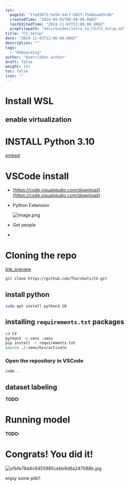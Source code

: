 ```yaml
---
sys:
  pageId: "17ed3673-5e94-44cf-b817-f54bbaa03c06"
  createdTime: "2024-09-01T00:08:00.000Z"
  lastEditedTime: "2024-11-03T22:06:00.000Z"
  propFilepath: "docs/Guides/intro_to_CV/CV_Setup.md"
title: "CV_Setup"
date: "2024-11-03T22:06:00.000Z"
description: ""
tags:
  - "Onboarding"
author: "Overridden author"
draft: false
weight: 161
toc: false
icon: ""
---
```


# Install WSL

## enable virtualization

# INSTALL Python 3.10

[embed](https://www.rose-hulman.edu/class/csse/csse132/2425a/labs/prelab1-wsl2.html)

# VSCode install

- [https://code.visualstudio.com/download](https://code.visualstudio.com/download)
- Python Extension

	![image.png](https://prod-files-secure.s3.us-west-2.amazonaws.com/d518164a-d88e-44d1-a4ee-3adb3bd8bce0/d82b6650-a5e4-4d3c-b8c9-93d817dae00e/image.png?X-Amz-Algorithm=AWS4-HMAC-SHA256&X-Amz-Content-Sha256=UNSIGNED-PAYLOAD&X-Amz-Credential=ASIAZI2LB4662T2M7ABQ%2F20250215%2Fus-west-2%2Fs3%2Faws4_request&X-Amz-Date=20250215T180845Z&X-Amz-Expires=3600&X-Amz-Security-Token=IQoJb3JpZ2luX2VjECIaCXVzLXdlc3QtMiJHMEUCIQCizEjv15b32onfvlv6jUdE4amP3Bw4rNUHE7C%2Bm8lEpQIgYWKXEGdzra9%2BE9aOE6o%2FTQq6nDnYHUsDiYFTOhH88V4q%2FwMISxAAGgw2Mzc0MjMxODM4MDUiDJvSxV49QT0cJg7TsyrcA4L8JA57W3jy5uN6b2tfvgn9Jqtwj1TH%2BbBoVL4l4Vb7HotaUSKbTTDxFusb1ziP0qbOO2hf6JU%2BnZVQH7vTlzFhUgxM%2BWjBzO%2BBcxDqGx1shyj6TuiuqzSBJdBGOqZK%2BZtRtMu5vzim40D1LGfGG%2Fr0yODly2Fvj3juLfx2vin41b1rJpbfPuwW3k3bHEYSy26ygOlviw4SS7bTrlIiMdYK7bS2foDJYi%2B%2BO3DhQCbVDBPUZQvHVelX2%2BoePNC5GwBwDuvly2num8wYvlwvZDCJO33H7%2BnejlSAb5SfTWFSoBU0zAVX3RBicxPg1QMLapWL5ZAyUIFiwIALLyvPM%2BLvxnFv7Q%2BFejGzQNq0seOOxL7J3iudJpeNEM4%2B4huCWaR20QhrCk2mTioUyLIWQNnywfa0t%2Bp5Zofxu%2BW2ssq%2FP6g%2F6BwAE7UV8LnL%2FWZPw9RLKHR2LjC%2Firy8RzvIqymT7w68FGsCC6W5HE3gOihxMNjTGHFKnT6B3DUn5OfTr3tcSs1SRl%2BLiGvq97lb8x3JfQGU59LjhZghNflyV%2F%2FFHDrZ5QodmxXC5ESiyID86T1rdUpJc%2FctGqpwWPpwocwltgS4fSsIBKwmN5nTW19H%2BqA2KMn5lT2gyj6VMPibw70GOqUBZH0XQ7XTKloqF5v%2BMDW8JxvXIox0LecVDCZ88TzgXc2B4YYmtZzvpqNWAGK6RLeJfG3zqnmxglpmzlY%2FnFqgEBZSlOacN%2FVw%2Bxxp78hq6p3FgTgt%2BgVHWGUGZg6U7uHWdrHUW49o8cfqO0IHzP7CyyDsscKKDkB1%2F7Jqyy02SEjlon%2BFVHGkkEmVlrnZF3npvqex0rhz6C6WjaOXeMTliZF51KrQ&X-Amz-Signature=c1c0a0a74774a69195d3593fc964b721ad8e83646b8734dd4542a66550961c0a&X-Amz-SignedHeaders=host&x-id=GetObject)
- Get people
- 

# Cloning the repo

[link_preview](https://github.com/Thornbots/CV/)

```bash
git clone https://github.com/Thornbots/CV.git
```

## install python

```bash
sudo apt install python3.10
```

## installing `requirements.txt` packages

```bash
cd CV
python3 -m venv .venv
pip install -r requirements.txt
source ./.venv/bin/activate
```

### Open the repository in VSCode

```bash
code .
```

## dataset labeling  

**TODO:**

# Running model

**TODO:**

# Congrats! You did it!

![e1bfe78d4c6455985cebb9d6a247088b.jpg](https://prod-files-secure.s3.us-west-2.amazonaws.com/d518164a-d88e-44d1-a4ee-3adb3bd8bce0/7d1ce04e-65d6-40c8-814d-754280e9515a/e1bfe78d4c6455985cebb9d6a247088b.jpg?X-Amz-Algorithm=AWS4-HMAC-SHA256&X-Amz-Content-Sha256=UNSIGNED-PAYLOAD&X-Amz-Credential=ASIAZI2LB466X32PW5LN%2F20250215%2Fus-west-2%2Fs3%2Faws4_request&X-Amz-Date=20250215T180844Z&X-Amz-Expires=3600&X-Amz-Security-Token=IQoJb3JpZ2luX2VjECIaCXVzLXdlc3QtMiJHMEUCIDKYLS50WpeNJi1%2BVaaj93o1G1nTjQHQaXpPM%2FyP%2F3PZAiEAxoKKQsB6nAvHRTZt1%2F0KDrTg%2B9Xhc8TL3cke50fajw4q%2FwMIShAAGgw2Mzc0MjMxODM4MDUiDEW%2FzCcQw60pdxHyNCrcAw%2FWnpwsr%2FpNWpfSG2NrIv3n7izrbmLqGMqB8ese0oCPNkYXhJ8wSBKdhDA6yMOewtwxqLFkk9tA7fQwvnHExTtT%2FcePVsX%2FUkRVWphIJKOBh1%2FMt1v6d8ZfCaY3UegxxSXV%2FqiT7GyN2RKaCiXZTr%2FxPIT8%2BWL4NGv3p548oPxlGmpSDMDRPgK4%2B7KduOs50%2FehBiUF6W%2FZwBy7Afltcawq1ZXu40w0CROw0pkKEf9j4QAvUdMBjZE22QCR6YYEL6Qxb4MOkXfIfgLQ0Fax9qUoFJJWuSVrMMqAsOQpPGQrNx48Y3ctp8GHmMbOIxbNc75RlLVCfepChs8HTR9Dn2%2By8csfN5%2FrTbigEoGGhFM%2BWwndNc9KUgO50moZNUIco5OZCXiPcuzWRG02fpuHLbLwAOZ2kl73at8pBLSmvlHYqn1ovtzvRw4AKmVk%2B6r1Ff9IGj35O4eVyJoQ%2F41pfSkp9R%2BTWKE%2B2370%2FRWi6nW7QyBLCHzU5wANQT2yiQK1zJzmL6INb0QHd4obcpNSI3wpM35kUAWKZ%2BuOGx46sw0B2KAvuh6HkMfXN5dSqexmchffwlxy0dQkx6jg2KqWp%2BgYv9XP%2BXFFj%2FjdkgJZn5eRPbJ093ORMZjnpIKhMOqbw70GOqUB9Qkt4zll%2BwMLZdKhA%2FDS%2BHpZab6lTbNIlV28c32ZzKht9ufsce1JLZyAPArvt5MS9LPcNndzg1I3jTTKN6%2FVxfE4Sr0R1KUHKcveDlyD3dWnEz1AGfRil1Rdd41z%2BggTAj68JvO60GUEIEuePuoq0Z5vh%2B9%2FD734vER0jJPflVZGtkHh3%2FhOvpNzF%2Blr%2F955QReErAjyxS0sS17m1b%2Fl6k6i0IlU&X-Amz-Signature=ca469605d70e2acf9e4c56d66a7fd16a730ee484033e830908fbc7f2c2ed3edc&X-Amz-SignedHeaders=host&x-id=GetObject)

enjoy some pilk!!
